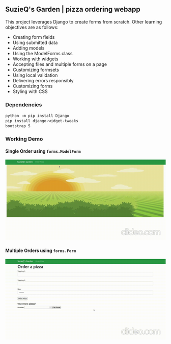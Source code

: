 ## SuzieQ's Garden | pizza ordering webapp
This project leverages Django to create forms from scratch. Other learning objectives are as follows:

- Creating form fields
- Using submitted data
- Adding models
- Using the ModelForms class
- Working with widgets
- Accepting files and multiple forms on a page
- Customizing formsets
- Using local validation
- Delivering errors responsibly
- Customizing forms
- Styling with CSS

### Dependencies 
```
python -m pip install Django
pip install django-widget-tweaks
bootstrap 5
```

### Working Demo

#### Single Order using `forms.ModelForm`
![](single-pizza-order.gif)

#### Multiple Orders using `forms.Form`
![](multiple_pizza_order.gif)